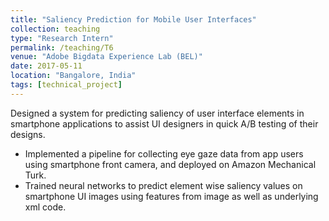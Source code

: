 ```yaml
---
title: "Saliency Prediction for Mobile User Interfaces"
collection: teaching
type: "Research Intern"
permalink: /teaching/T6
venue: "Adobe Bigdata Experience Lab (BEL)"
date: 2017-05-11
location: "Bangalore, India"
tags: [technical_project]
---
```


Designed a system for predicting saliency of user interface elements in smartphone applications to assist UI designers in quick A/B testing of their designs.

* Implemented a pipeline for collecting eye gaze data from app users using smartphone front camera, and deployed on Amazon Mechanical Turk.
* Trained neural networks to predict element wise saliency values on smartphone UI images using features from image as well as underlying xml code.